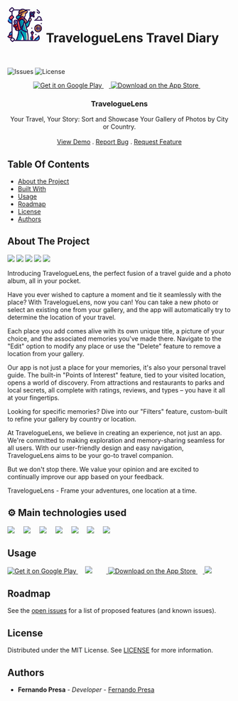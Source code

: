 # <a href="https://github.com/zenwai/RN-MyLittleDiary"><img src="assets/icon.png" alt="Logo" width="80" height="80"></a> TravelogueLens Travel Diary

<br/>

![Issues](https://img.shields.io/github/issues/zenwai/RN-MyLittleDiary) ![License](https://img.shields.io/github/license/zenwai/RN-MyLittleDiary) 

<p align="center">
  <a href="https://play.google.com/store/apps/details?id=com.zenwai.traveloguelens&pcampaignid=pcampaignidMKT-Other-global-all-co-prtnr-py-PartBadge-Mar2515-1" style="height: 88px;">
    <img alt='Get it on Google Play' src='https://play.google.com/intl/en_us/badges/static/images/badges/en_badge_web_generic.png' style="height: 88px;"/>
  <a href="https://apps.apple.com/us/app/traveloguelens-travel-diary/id6451448731?itsct=apps_box_badge&amp;itscg=30200" style="height: 88px;">
    <img width="12" />
  <img src="https://tools.applemediaservices.com/api/badges/download-on-the-app-store/black/en-us?size=250x83&amp;releaseDate=1690675200" alt="Download on the App Store" style="height: 88px;"/>
    <img width="12" />
</a>

  <h3 align="center">TravelogueLens</h3>

  <p align="center">
    Your Travel, Your Story: Sort and Showcase Your Gallery of Photos by City or Country.
    <br/>
    <br/>
    <a href="https://github.com/zenWai/RN-MyLittleDiary/new/master?readme=1#usage">View Demo</a>
    .
    <a href="https://github.com/zenwai/RN-MyLittleDiary/issues">Report Bug</a>
    .
    <a href="https://github.com/zenwai/RN-MyLittleDiary/issues">Request Feature</a>
  </p>
</p>

## Table Of Contents

* [About the Project](#about-the-project)
* [Built With](#built-with)
* [Usage](#usage)
* [Roadmap](#roadmap)
* [License](#license)
* [Authors](#authors)

## About The Project

<div float="left">
  <img src="https://traveloguelens.netlify.app/static/media/snapshot1.78619872e0f939cc8823.jpg" width="100" />
  <img src="https://traveloguelens.netlify.app/static/media/unnamed1.2a8970ba5f498d3dca13.png" width="100" /> 
  <img src="https://traveloguelens.netlify.app/static/media/unnamed5.e8032cf686a27fb7c382.jpg" width="100" />
  <img src="https://traveloguelens.netlify.app/static/media/unnamed6.72dad12b730c84247a30.jpg" width="100" />
  <img src="https://traveloguelens.netlify.app/static/media/unnamed.df048c7138f6f4224a4a.jpg" width="100" />
</div>

Introducing TravelogueLens, the perfect fusion of a travel guide and a photo album, all in your pocket.

Have you ever wished to capture a moment and tie it seamlessly with the place? With TravelogueLens, now you can! You can take a new photo or select an existing one from your gallery, and the app will automatically try to determine the location of your travel.

Each place you add comes alive with its own unique title, a picture of your choice, and the associated memories you've made there.
Navigate to the "Edit" option to modify any place or use the "Delete" feature to remove a location from your gallery.

Our app is not just a place for your memories, it's also your personal travel guide. The built-in "Points of Interest" feature, tied to your visited location, opens a world of discovery. From attractions and restaurants to parks and local secrets, all complete with ratings, reviews, and types – you have it all at your fingertips.

Looking for specific memories? Dive into our "Filters" feature, custom-built to refine your gallery by country or location.

At TravelogueLens, we believe in creating an experience, not just an app. We're committed to making exploration and memory-sharing seamless for all users. With our user-friendly design and easy navigation, TravelogueLens aims to be your go-to travel companion.

But we don't stop there. We value your opinion and are excited to continually improve our app based on your feedback.

TravelogueLens - Frame your adventures, one location at a time.


## ⚙️ Main technologies used

<div align="left">
  <img src="https://camo.githubusercontent.com/9a45407f0a2a0c52f76b9458728049eca3ddb60ecec92a43f8cd2af93d253940/68747470733a2f2f7061676570726f2e636f2f626c6f672f77702d636f6e74656e742f75706c6f6164732f323032302f30332f72656163742d6e61746976652d6c6f676f2d333234783337352e706e67" height="60" />
  <img width="12" />
  <img src="https://cdn.jsdelivr.net/gh/devicons/devicon/icons/javascript/javascript-original.svg" height="60" />
  <img width="12" />
  <img src="https://play-lh.googleusercontent.com/algsmuhitlyCU_Yy3IU7-7KYIhCBwx5UJG4Bln-hygBjjlUVCiGo1y8W5JNqYm9WW3s" height="60" />
  <img width="12" />
  <img src="https://play-lh.googleusercontent.com/7zJz7OCJLhg40RqA9qmhu9Tgy6QiEYRzVhOtmKkFbQeayDVoaohaW7CSjhde7P8ts79Y" height="60" />
  <img width="12" />
  <img src="https://cdn.jsdelivr.net/gh/devicons/devicon/icons/firebase/firebase-plain-wordmark.svg" height="60" />
  <img width="12" />
  <img src="https://cdn.jsdelivr.net/gh/devicons/devicon/icons/googlecloud/googlecloud-plain-wordmark.svg" height="60" />
  <img width="12" />
  <img src="https://i.stack.imgur.com/XtpTm.png" height="60" />
  <img width="12" />
  
</div>

## Usage

<div align="left">
<a href="https://play.google.com/store/apps/details?id=com.zenwai.traveloguelens&pcampaignid=pcampaignidMKT-Other-global-all-co-prtnr-py-PartBadge-Mar2515-1" style="height: 88px;"><img alt='Get it on Google Play' src='https://play.google.com/intl/en_us/badges/static/images/badges/en_badge_web_generic.png' style="height: 88px;"/>
</a>
  <img width="12" />
  <img src="https://yourimageshare.com/ib/yxlFbCzOHN.webp" style="height: 144px;"/>
  <img width="12" />
  <a href="https://apps.apple.com/us/app/traveloguelens-travel-diary/id6451448731?itsct=apps_box_badge&amp;itscg=30200" style="height: 88px;">
    <img width="12" />
  <img src="https://tools.applemediaservices.com/api/badges/download-on-the-app-store/black/en-us?size=250x83&amp;releaseDate=1690675200" alt="Download on the App Store" style="height: 88px;"/>
    <img width="12" />
</a>
<img src="https://tools-qr-production.s3.amazonaws.com/output/apple-toolbox/8cb0e30d5b9950544d0b54410aed810a/ac1c167ebbadb20bfe4164692f817b74.png" style="height: 144px;"/>
</div>


## Roadmap

See the [open issues](https://github.com/zenwai/RN-MyLittleDiary/issues) for a list of proposed features (and known issues).

## License

Distributed under the MIT License. See [LICENSE](https://github.com/zenwai/RN-MyLittleDiary/blob/main/LICENSE.md) for more information.

## Authors

* **Fernando Presa** - *Developer* - [Fernando Presa](https://fpresa.netlify.app/)
